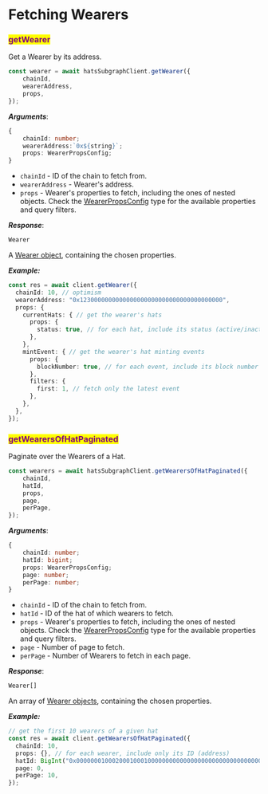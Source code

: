 # Fetching Wearers

### <mark style="color:purple;">getWearer</mark>

Get a Wearer by its address.

```typescript
const wearer = await hatsSubgraphClient.getWearer({
    chainId,
    wearerAddress,
    props,
});
```

_**Arguments**_:

```typescript
{
    chainId: number;
    wearerAddress:`0x${string}`;
    props: WearerPropsConfig;
}
```

* `chainId` - ID of the chain to fetch from.
* `wearerAddress` - Wearer's address.
* `props` - Wearer's properties to fetch, including the ones of nested objects. Check the [WearerPropsConfig](types.md#wearerpropsconfig) type for the available properties and query filters.

_**Response**_:

```typescript
Wearer
```

A [Wearer object](types.md#wearer), containing the chosen properties.

_**Example:**_

```typescript
const res = await client.getWearer({
  chainId: 10, // optimism
  wearerAddress: "0x1230000000000000000000000000000000000000",
  props: {
    currentHats: { // get the wearer's hats
      props: {
        status: true, // for each hat, include its status (active/inactive)
      },
    },
    mintEvent: { // get the wearer's hat minting events
      props: {
        blockNumber: true, // for each event, include its block number
      },
      filters: {
        first: 1, // fetch only the latest event
      },
    },
  },
});
```

### <mark style="color:purple;">getWearersOfHatPaginated</mark>

Paginate over the Wearers of a Hat.

```typescript
const wearers = await hatsSubgraphClient.getWearersOfHatPaginated({
    chainId,
    hatId,
    props,
    page,
    perPage,
});
```

_**Arguments**_:

```typescript
{
    chainId: number;
    hatId: bigint;
    props: WearerPropsConfig;
    page: number;
    perPage: number;
}
```

* `chainId` - ID of the chain to fetch from.
* `hatId` - ID of the hat of which wearers to fetch.
* `props` - Wearer's properties to fetch, including the ones of nested objects. Check the [WearerPropsConfig](types.md#wearerpropsconfig) type for the available properties and query filters.
* `page` - Number of page to fetch.
* `perPage` - Number of Wearers to fetch in each page.

_**Response**_:

```typescript
Wearer[]
```

An array of  [Wearer objects](types.md#wearer), containing the chosen properties.

_**Example:**_

```typescript
// get the first 10 wearers of a given hat
const res = await client.getWearersOfHatPaginated({
  chainId: 10,
  props: {}, // for each wearer, include only its ID (address)
  hatId: BigInt("0x0000000100020001000100000000000000000000000000000000000000000000"),
  page: 0,
  perPage: 10,
});
```
